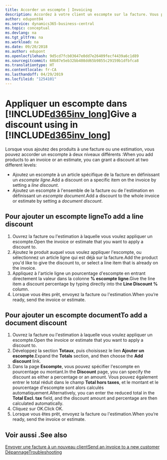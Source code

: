 ```yaml
---
title: Accorder un escompte | Invoicing
description: Accordez à votre client un escompte sur la facture. Vous pouvez accorder un escompte à l'ensemble du document ou à des lignes spécifiques.
author: edupont04
ms.service: dynamics365-business-central
ms.topic: conceptual
ms.devlang: na
ms.tgt_pltfrm: na
ms.workload: na
ms.date: 09/20/2018
ms.author: edupont
ms.openlocfilehash: 9d5cd7fcb03647e0dd7e26409fecf4439a6c1d89
ms.sourcegitcommit: 60b87e5eb32bb408dd65b9855c29159b1dfbfca8
ms.translationtype: HT
ms.contentlocale: fr-CA
ms.lasthandoff: 04/29/2019
ms.locfileid: "1254101"
---
```

# <a name="give-a-discount-using-in-included365invlongincludesd365invlongmd"></a><span data-ttu-id="4af89-104">Appliquer un escompte dans [!INCLUDE[d365inv_long](includes/d365inv_long.md)]</span><span class="sxs-lookup"><span data-stu-id="4af89-104">Give a discount using in [!INCLUDE[d365inv_long](includes/d365inv_long.md)]</span></span>

<span data-ttu-id="4af89-105">Lorsque vous ajoutez des produits à une facture ou une estimation, vous pouvez accorder un escompte à deux niveaux différents :</span><span class="sxs-lookup"><span data-stu-id="4af89-105">When you add products to an invoice or an estimate, you can grant a discount at two different levels:</span></span>  

- <span data-ttu-id="4af89-106">Ajoutez un escompte à un article spécifique de la facture en définissant un *escompte ligne*.</span><span class="sxs-lookup"><span data-stu-id="4af89-106">Add a discount on a specific item on the invoice by setting a *line discount*.</span></span>
- <span data-ttu-id="4af89-107">Ajoutez un escompte à l'ensemble de la facture ou de l'estimation en définissant un *escompte document*.</span><span class="sxs-lookup"><span data-stu-id="4af89-107">Add a discount to the whole invoice or estimate by setting a *document discount*.</span></span>

## <a name="to-add-a-line-discount"></a><span data-ttu-id="4af89-108">Pour ajouter un escompte ligne</span><span class="sxs-lookup"><span data-stu-id="4af89-108">To add a line discount</span></span>

1. <span data-ttu-id="4af89-109">Ouvrez la facture ou l'estimation à laquelle vous voulez appliquer un escompte.</span><span class="sxs-lookup"><span data-stu-id="4af89-109">Open the invoice or estimate that you want to apply a discount to.</span></span>  
2. <span data-ttu-id="4af89-110">Ajoutez le produit auquel vous voulez appliquer l'escompte, ou sélectionnez un article ligne qui est déjà sur la facture.</span><span class="sxs-lookup"><span data-stu-id="4af89-110">Add the product you'd like to give the discount to, or select a line item that is already on the invoice.</span></span>  
3. <span data-ttu-id="4af89-111">Appliquez à l'article ligne un pourcentage d'escompte en entrant directement la valeur dans la colonne **% escompte ligne**.</span><span class="sxs-lookup"><span data-stu-id="4af89-111">Give the line item a discount percentage by typing directly into the **Line Discount %** column.</span></span>  
4. <span data-ttu-id="4af89-112">Lorsque vous êtes prêt, envoyez la facture ou l'estimation.</span><span class="sxs-lookup"><span data-stu-id="4af89-112">When you’re ready, send the invoice or estimate.</span></span>  

## <a name="to-add-a-document-discount"></a><span data-ttu-id="4af89-113">Pour ajouter un escompte document</span><span class="sxs-lookup"><span data-stu-id="4af89-113">To add a document discount</span></span>

1. <span data-ttu-id="4af89-114">Ouvrez la facture ou l'estimation à laquelle vous voulez appliquer un escompte.</span><span class="sxs-lookup"><span data-stu-id="4af89-114">Open the invoice or estimate that you want to apply a discount to.</span></span>  
2. <span data-ttu-id="4af89-115">Développez la section **Totaux**, puis choisissez le lien **Ajouter un escompte**.</span><span class="sxs-lookup"><span data-stu-id="4af89-115">Expand the **Totals** section, and then choose the **Add discount** link.</span></span>  
3. <span data-ttu-id="4af89-116">Dans la page **Escompte**, vous pouvez spécifier l'escompte en pourcentage ou montant.</span><span class="sxs-lookup"><span data-stu-id="4af89-116">In the **Discount** page, you can specify the discount as either a percentage or an amount.</span></span> <span data-ttu-id="4af89-117">Vous pouvez également entrer le total réduit dans le champ **Total hors taxes**, et le montant et le pourcentage d'escompte sont alors calculés automatiquement.</span><span class="sxs-lookup"><span data-stu-id="4af89-117">Alternatively, you can enter the reduced total in the **Total Excl. tax** field, and the discount amount and percentage are then calculated automatically.</span></span>  
4. <span data-ttu-id="4af89-118">Cliquez sur OK.</span><span class="sxs-lookup"><span data-stu-id="4af89-118">Click OK.</span></span>  
5. <span data-ttu-id="4af89-119">Lorsque vous êtes prêt, envoyez la facture ou l'estimation.</span><span class="sxs-lookup"><span data-stu-id="4af89-119">When you’re ready, send the invoice or estimate.</span></span>  

## <a name="see-also"></a><span data-ttu-id="4af89-120">Voir aussi .</span><span class="sxs-lookup"><span data-stu-id="4af89-120">See also</span></span>

[<span data-ttu-id="4af89-121">Envoyer une facture à un nouveau client</span><span class="sxs-lookup"><span data-stu-id="4af89-121">Send an invoice to a new customer</span></span>](send-invoice.md)  
[<span data-ttu-id="4af89-122">Dépannage</span><span class="sxs-lookup"><span data-stu-id="4af89-122">Troubleshooting</span></span>](about-troubleshooting.md)  

